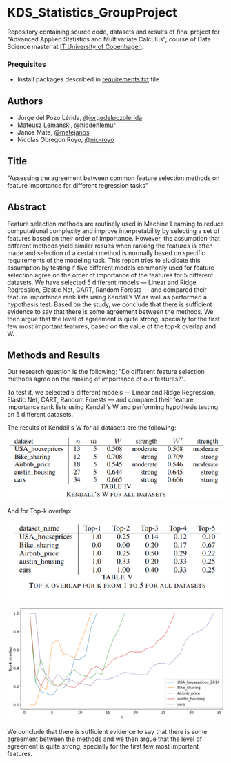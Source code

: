 # KDS_Statistics_GroupProject
Repository containing source code, datasets and results of final project for "Advanced Applied Statistics and Multivariate Calculus", course of Data Science
master at [IT University of Copenhagen](https://en.itu.dk/).

### Prequisites
* Install packages described in [requirements.txt](requirements.txt) file

## Authors
* Jorge del Pozo Lérida, [@jorgedelpozolerida](https://github.com/jorgedelpozolerida)
* Mateusz Lemański, [@hiddenlemur](https://github.com/hiddenlemur)
* Janos Mate, [@matejanos](https://github.com/matejanos)
* Nicolas Obregon Royo,  [@nic-royo](https://github.com/nic-royo)

## Title
"Assessing the agreement between common feature selection methods on feature importance for different regression tasks"

## Abstract
Feature selection methods are routinely used in Machine Learning to reduce computational complexity and improve interpretability by selecting a set of features based on their order of importance. However, the assumption that different methods yield similar results when ranking the features is often made and selection of a certain method is normally based on specific requirements of the modeling task. This report tries to elucidate this assumption by testing if five different models commonly used for feature selection agree on the order of importance of the features for 5 different datasets. We have selected 5 different models — Linear and Ridge Regression, Elastic Net, CART, Random Forests — and compared their feature importance rank lists using Kendall’s W as well as performed a hypothesis test. Based on the study, we conclude that there is sufficient evidence to say that there is some agreement between the methods. We then argue that the level of agreement is quite strong, specially for the first few most important features, based on the value of the top-k overlap and W.

## Methods and Results
Our research question is the following: "Do different feature selection methods agree on the ranking of importance of our features?". 

To test it, we selected 5 different models — Linear and Ridge Regression, Elastic Net, CART, Random Forests — and compared their feature importance rank lists using Kendall’s W and performing hypothesis testing on 5 different datasets. 

The results of Kendall's W for all datasets are the following:
![](img/kendall_W_results.png)



And for Top-k overlap:

![](img/topk_overlap_results.png)

![](img/Topk_overlaps_alldataset.png)

We conclude that there is sufficient evidence to say that there is some agreement between the methods and we then argue that the level of agreement is quite strong, specially for the first few most important features.
